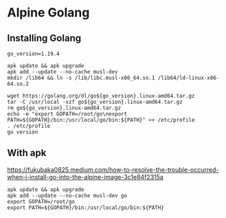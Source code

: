 # Alpine Golang

## Installing Golang

```shell
go_version=1.19.4

apk update && apk upgrade
apk add --update --no-cache musl-dev
mkdir /lib64 && ln -s /lib/libc.musl-x86_64.so.1 /lib64/ld-linux-x86-64.so.2

wget https://golang.org/dl/go${go_version}.linux-amd64.tar.gz
tar -C /usr/local -xzf go${go_version}.linux-amd64.tar.gz
rm go${go_version}.linux-amd64.tar.gz
echo -e "export GOPATH=/root/go\nexport PATH=${GOPATH}/bin:/usr/local/go/bin:${PATH}" >> /etc/profile
. /etc/profile
go version
```

## With apk

https://fukubaka0825.medium.com/how-to-resolve-the-trouble-occurred-when-i-install-go-into-the-alpine-image-3c1e84f2315a

```shell
apk update && apk upgrade
apk add --update --no-cache musl-dev go
export GOPATH=/root/go
export PATH=${GOPATH}/bin:/usr/local/go/bin:${PATH}
```
